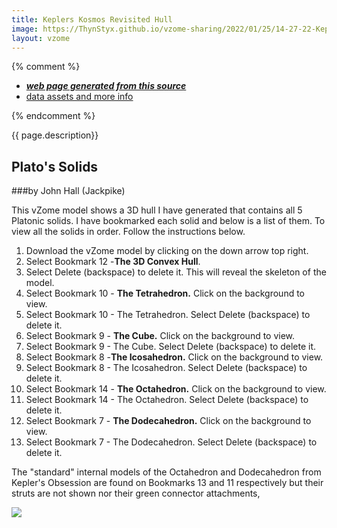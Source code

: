 ```yaml
---
title: Keplers Kosmos Revisited Hull
image: https://ThynStyx.github.io/vzome-sharing/2022/01/25/14-27-22-Keplers-Kosmos-Revisited-Hull-Coloured/Keplers-Kosmos-Revisited-Hull-Coloured.png
layout: vzome
---
```


{% comment %}
 - [***web page generated from this source***][post]
 - [data assets and more info][github]

[post]: <https://ThynStyx.github.io/vzome-sharing/2022/01/25/Keplers-Kosmos-Revisited-Hull-Coloured-14-27-22.html>
[github]: <https://github.com/ThynStyx/vzome-sharing/tree/main/2022/01/25/14-27-22-Keplers-Kosmos-Revisited-Hull-Coloured/>
{% endcomment %}

{{ page.description}}

## Plato's Solids
###by John Hall (Jackpike)

This vZome model shows a 3D hull I have generated that contains all 5 Platonic solids.
I have bookmarked each solid and below is a list of them.
To view all the solids in order.  Follow the instructions below.

1.  Download the vZome model by clicking on the down arrow top right.
2.  Select Bookmark 12 -**The 3D Convex Hull**.  
3.  Select Delete (backspace) to delete it. This will  reveal the skeleton of the model.
4.  Select Bookmark 10 - **The Tetrahedron.** Click on the background to view.
5.  Select Bookmark 10 - The Tetrahedron.  Select Delete (backspace) to delete it.
6.  Select Bookmark 9 - **The Cube.** Click on the background to view.
7.  Select Bookmark 9 - The Cube.  Select Delete (backspace) to delete it.
8.  Select Bookmark 8 -**The Icosahedron.**  Click on the background to view.
9.  Select Bookmark 8 - The Icosahedron.  Select Delete (backspace) to delete it.
10.  Select Bookmark 14 - **The Octahedron.** Click on the background to view.
11.  Select Bookmark 14 - The Octahedron.  Select Delete (backspace) to delete it.
12.  Select Bookmark 7 - **The Dodecahedron.** Click on the background to view.
13.  Select Bookmark 7 - The Dodecahedron.  Select Delete (backspace) to delete it.

The "standard"  internal models of the Octahedron and Dodecahedron from Kepler's Obsession are found on Bookmarks 13 and 11 respectively but their struts are not shown nor their green connector attachments, 


<vzome-viewer style="width: 100%; height: 65vh;"
       src="https://ThynStyx.github.io/vzome-sharing/2022/01/25/14-27-22-Keplers-Kosmos-Revisited-Hull-Coloured/Keplers-Kosmos-Revisited-Hull-Coloured.vZome" >
  <img src="https://ThynStyx.github.io/vzome-sharing/2022/01/25/14-27-22-Keplers-Kosmos-Revisited-Hull-Coloured/Keplers-Kosmos-Revisited-Hull-Coloured.png" />
</vzome-viewer>

